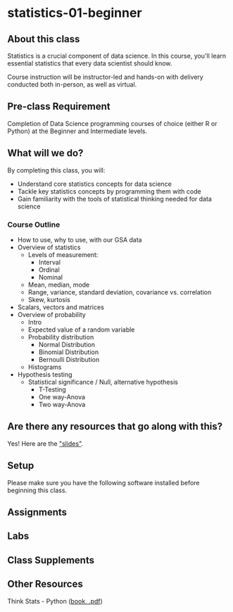 # statistics-01-beginner

## About this class

Statistics is a crucial component of data science. In this course, you'll learn essential statistics that every data scientist should know.

Course instruction will be instructor-led and hands-on with delivery conducted both in-person, as well as virtual.

## Pre-class Requirement

Completion of Data Science programming courses of choice (either R or Python) at the Beginner and Intermediate levels.

## What will we do?
By completing this class, you will:
- Understand core statistics concepts for data science
- Tackle key statistics concepts by programming them with code
- Gain familiarity with the tools of statistical thinking needed for data science

### Course Outline
- How to use, why to use, with our GSA data 
- Overview of statistics
    - Levels of measurement:
        - Interval
        - Ordinal
        - Nominal
    - Mean, median, mode
    - Range, variance, standard deviation, covariance vs. correlation
    - Skew, kurtosis
- Scalars, vectors and matrices
- Overview of probability
    - Intro
    - Expected value of a random variable
    - Probability distribution
       - Normal Distribution
       - Binomial Distribution
       - Bernoulli Distribution
    - Histograms
- Hypothesis testing
    - Statistical significance / Null, alternative hypothesis
        - T-Testing
        - One way-Anova
        - Two way-Anova


## Are there any resources that go along with this?
Yes! Here are the ["slides"](https://github.com/GSA/training-pathway-data-practitioner/blob/master/statistics-01-beginner/intro-to-statistics.pdf).

## Setup
Please make sure you have the following software installed before beginning this class.

## Assignments

## Labs

## Class Supplements

## Other Resources
Think Stats - Python ([book, .pdf](http://greenteapress.com/wp/think-stats-2e/))
